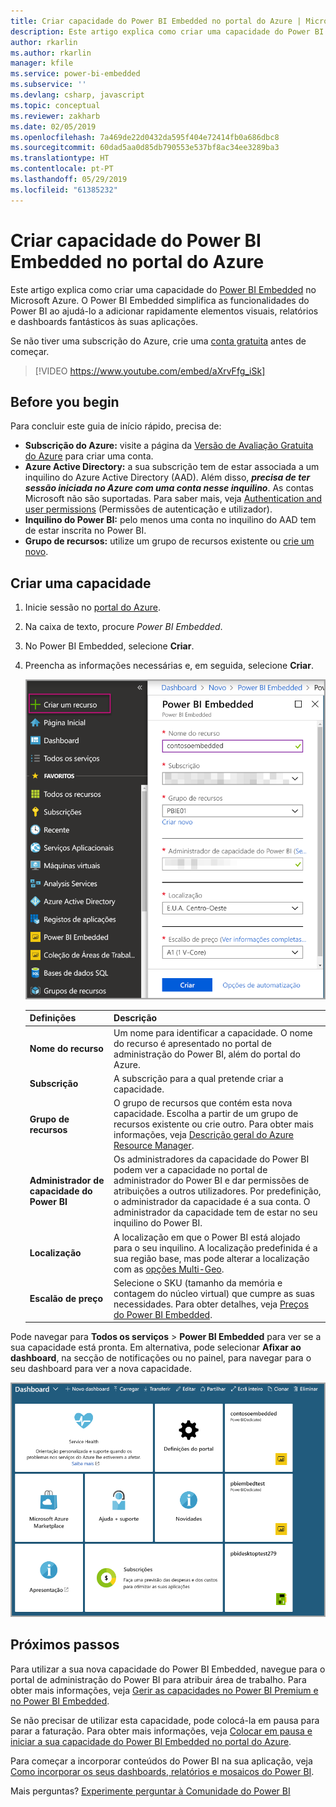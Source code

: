 ```yaml
---
title: Criar capacidade do Power BI Embedded no portal do Azure | Microsoft Docs
description: Este artigo explica como criar uma capacidade do Power BI Embedded no Microsoft Azure.
author: rkarlin
ms.author: rkarlin
manager: kfile
ms.service: power-bi-embedded
ms.subservice: ''
ms.devlang: csharp, javascript
ms.topic: conceptual
ms.reviewer: zakharb
ms.date: 02/05/2019
ms.openlocfilehash: 7a469de22d0432da595f404e72414fb0a686dbc8
ms.sourcegitcommit: 60dad5aa0d85db790553e537bf8ac34ee3289ba3
ms.translationtype: HT
ms.contentlocale: pt-PT
ms.lasthandoff: 05/29/2019
ms.locfileid: "61385232"
---
```

# <a name="create-power-bi-embedded-capacity-in-the-azure-portal"></a>Criar capacidade do Power BI Embedded no portal do Azure

Este artigo explica como criar uma capacidade do [Power BI Embedded](azure-pbie-what-is-power-bi-embedded.md) no Microsoft Azure. O Power BI Embedded simplifica as funcionalidades do Power BI ao ajudá-lo a adicionar rapidamente elementos visuais, relatórios e dashboards fantásticos às suas aplicações.

Se não tiver uma subscrição do Azure, crie uma [conta gratuita](https://azure.microsoft.com/free/) antes de começar.

> [!VIDEO https://www.youtube.com/embed/aXrvFfg_iSk]

## <a name="before-you-begin"></a>Before you begin

Para concluir este guia de início rápido, precisa de:

* **Subscrição do Azure:** visite a página da [Versão de Avaliação Gratuita do Azure](https://azure.microsoft.com/free/) para criar uma conta.
* **Azure Active Directory:** a sua subscrição tem de estar associada a um inquilino do Azure Active Directory (AAD). Além disso, ***precisa de ter sessão iniciada no Azure com uma conta nesse inquilino***. As contas Microsoft não são suportadas. Para saber mais, veja [Authentication and user permissions](https://docs.microsoft.com/azure/analysis-services/analysis-services-manage-users) (Permissões de autenticação e utilizador).
* **Inquilino do Power BI:** pelo menos uma conta no inquilino do AAD tem de estar inscrita no Power BI.
* **Grupo de recursos:** utilize um grupo de recursos existente ou [crie um novo](https://docs.microsoft.com/azure/azure-resource-manager/resource-group-overview).

## <a name="create-a-capacity"></a>Criar uma capacidade

1. Inicie sessão no [portal do Azure](https://portal.azure.com/).

2. Na caixa de texto, procure *Power BI Embedded*.

3. No Power BI Embedded, selecione **Criar**.

4. Preencha as informações necessárias e, em seguida, selecione **Criar**.

    ![Campos a preencher para criar uma nova capacidade](media/azure-pbie-create-capacity/azure-portal-create-power-bi-embedded.png)

    |Definições |Descrição |
    |---------|---------|
    |**Nome do recurso**|Um nome para identificar a capacidade. O nome do recurso é apresentado no portal de administração do Power BI, além do portal do Azure.|
    |**Subscrição**|A subscrição para a qual pretende criar a capacidade.|
    |**Grupo de recursos**|O grupo de recursos que contém esta nova capacidade. Escolha a partir de um grupo de recursos existente ou crie outro. Para obter mais informações, veja [Descrição geral do Azure Resource Manager](https://docs.microsoft.com/azure/azure-resource-manager/resource-group-overview).|
    |**Administrador de capacidade do Power BI**|Os administradores da capacidade do Power BI podem ver a capacidade no portal de administrador do Power BI e dar permissões de atribuições a outros utilizadores. Por predefinição, o administrador da capacidade é a sua conta. O administrador da capacidade tem de estar no seu inquilino do Power BI.|
    |**Localização**|A localização em que o Power BI está alojado para o seu inquilino. A localização predefinida é a sua região base, mas pode alterar a localização com as [opções Multi-Geo](embedded-multi-geo.md).
    |**Escalão de preço**|Selecione o SKU (tamanho da memória e contagem do núcleo virtual) que cumpre as suas necessidades.  Para obter detalhes, veja [Preços do Power BI Embedded](https://azure.microsoft.com/pricing/details/power-bi-embedded/).|

Pode navegar para **Todos os serviços** > **Power BI Embedded** para ver se a sua capacidade está pronta. Em alternativa, pode selecionar **Afixar ao dashboard**, na secção de notificações ou no painel, para navegar para o seu dashboard para ver a nova capacidade.

![O dashboard do portal do Azure com a capacidade do Power BI Embedded](media/azure-pbie-create-capacity/azure-portal-dashboard.png)

## <a name="next-steps"></a>Próximos passos

Para utilizar a sua nova capacidade do Power BI Embedded, navegue para o portal de administração do Power BI para atribuir área de trabalho. Para obter mais informações, veja [Gerir as capacidades no Power BI Premium e no Power BI Embedded](https://powerbi.microsoft.com/documentation/powerbi-admin-premium-manage/).

Se não precisar de utilizar esta capacidade, pode colocá-la em pausa para parar a faturação. Para obter mais informações, veja [Colocar em pausa e iniciar a sua capacidade do Power BI Embedded no portal do Azure](azure-pbie-pause-start.md).

Para começar a incorporar conteúdos do Power BI na sua aplicação, veja [Como incorporar os seus dashboards, relatórios e mosaicos do Power BI](https://powerbi.microsoft.com/documentation/powerbi-developer-embedding-content/).

Mais perguntas? [Experimente perguntar à Comunidade do Power BI](http://community.powerbi.com/)